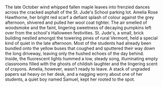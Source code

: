 The late October wind whipped fallen maple leaves into frenzied dances across the cracked asphalt of the St. Jude's School parking lot. Amelia Rose Hawthorne, her bright red scarf a defiant splash of colour against the grey afternoon, shivered and pulled her wool coat tighter. The air smelled of woodsmoke and the faint, lingering sweetness of decaying pumpkins left over from the school's Halloween festivities.  St. Jude's, a small, brick building nestled amongst the towering pines of rural Vermont, held a special kind of quiet in the late afternoon. Most of the students had already been bundled onto the yellow buses that coughed and sputtered their way down the long driveway, leaving only the hushed echoes of the day behind. Inside, the fluorescent lights hummed a low, steady song, illuminating empty classrooms filled with the ghosts of childish laughter and the lingering scent of crayons.  Amelia, however, wasn't ready to leave.  A stack of ungraded papers sat heavy on her desk, and a nagging worry about one of her students, a quiet boy named Samuel, kept her rooted to the spot.
